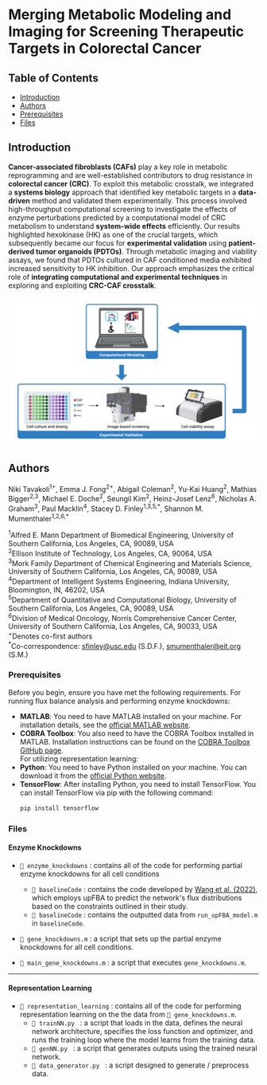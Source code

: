 # Merging Metabolic Modeling and Imaging for Screening Therapeutic Targets in Colorectal Cancer

## Table of Contents
- [Introduction](#introduction)
- [Authors](#authors)
- [Prerequisites](#prerequisites)
- [Files](#files)

## Introduction
**Cancer-associated fibroblasts (CAFs)** play a key role in metabolic reprogramming and are well-established contributors to drug resistance in **colorectal cancer (CRC)**. To exploit this metabolic crosstalk, we integrated a **systems biology** approach that identified key metabolic targets in a **data-driven** method and validated them experimentally. This process involved high-throughput computational screening to investigate the effects of enzyme perturbations predicted by a computational model of CRC metabolism to understand **system-wide effects** efficiently. Our results highlighted hexokinase (HK) as one of the crucial targets, which subsequently became our focus for **experimental validation** using **patient-derived tumor organoids (PDTOs)**. Through metabolic imaging and viability assays, we found that PDTOs cultured in CAF conditioned media exhibited increased sensitivity to HK inhibition. Our approach emphasizes the critical role of **integrating computational and experimental techniques** in exploring and exploiting **CRC-CAF crosstalk**.

<div align="center">
  <img src="/images/graphical_abstract.png" alt="summary image" width="500" height=300">
</div>

## Authors
Niki Tavakoli<sup>1+</sup>, Emma J. Fong<sup>2+</sup>, Abigail Coleman<sup>2</sup>, Yu-Kai Huang<sup>2</sup>, Mathias Bigger<sup>2,3</sup>, Michael E. Doche<sup>2</sup>, Seungil Kim<sup>2</sup>, Heinz-Josef Lenz<sup>6</sup>, Nicholas A. Graham<sup>3</sup>, Paul Macklin<sup>4</sup>, Stacey D. Finley<sup>1,3,5,*</sup>, Shannon M. Mumenthaler<sup>1,2,6,\*</sup>   

<sup>1</sup>Alfred E. Mann Department of Biomedical Engineering, University of Southern California, Los Angeles, CA, 90089, USA  
<sup>2</sup>Ellison Institute of Technology, Los Angeles, CA, 90064, USA   
<sup>3</sup>Mork Family Department of Chemical Engineering and Materials Science, University of Southern California, Los Angeles, CA, 90089, USA   
<sup>4</sup>Department of Intelligent Systems Engineering, Indiana University, Bloomington, IN, 46202, USA  
<sup>5</sup>Department of Quantitative and Computational Biology, University of Southern California, Los Angeles, CA, 90089, USA  
<sup>6</sup>Division of Medical Oncology, Norris Comprehensive Cancer Center, University of Southern California, Los Angeles, CA, 90033, USA  
<sup>+</sup>Denotes co-first authors  
<sup>\*</sup>Co-correspondence: sfinley@usc.edu (S.D.F.), smumenthaler@eit.org (S.M.)  


### Prerequisites 
Before you begin, ensure you have met the following requirements. 
For running flux balance analysis and performing enzyme knockdowns:
* **MATLAB**: You need to have MATLAB installed on your machine. For installation details, see the [official MATLAB website](https://www.mathworks.com/products/matlab.html).
* **COBRA Toolbox**: You also need to have the COBRA Toolbox installed in MATLAB. Installation instructions can be found on the [COBRA Toolbox GitHub page](https://opencobra.github.io/cobratoolbox/stable/installation.html).  
For utilizing representation learning:
* **Python**: You need to have Python installed on your machine. You can download it from the [official Python website](https://www.python.org/downloads/).
* **TensorFlow**: After installing Python, you need to install TensorFlow. You can install TensorFlow via pip with the following command:
  ```bash
  pip install tensorflow
  
### Files

#### Enzyme Knockdowns 
- ` 📁 enzyme_knockdowns ` : contains all of the code for performing partial enzyme knockdowns for all cell conditions
  - ` 📁 baselineCode ` : contains the code developed by [Wang et al. (2022)](https://www.sciencedirect.com/science/article/pii/S1096717621001774?via%3Dihub), which employs upFBA to predict the network's flux distributions based on the constraints outlined in their study.
  - ` 📁 baselineCode ` : contains the outputted data from `run_upFBA_model.m` in `baselineCode`. 

- `📜 gene_knockdowns.m` : a script that sets up the partial enzyme knockdowns for all cell conditions.
- `📜 main_gene_knockdowns.m` : a script that executes `gene_knockdowns.m`.
---
#### Representation Learning 
- ` 📁 representation_learning ` : contains all of the code for performing representation learning on the the data from `📜 gene_knockdowns.m`.
  - `📜 trainNN.py ` : a script that loads in the data, defines the neural network architecture, specifies the loss function and optimizer, and runs the training loop where the model learns from the training data.
  - `📜 genNN.py ` : a script that generates outputs using the trained neural network.
  - `📜 data_generator.py ` : a script designed to generate / preprocess data.
